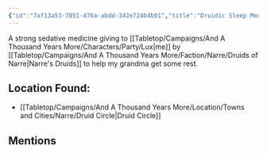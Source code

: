 ```yaml
---
{"id":"7af13a53-7051-476a-abdd-342e724b4b01","title":"Druidic Sleep Medicine","description":"A druidic medicine to help one sleep.","isInCurrentInventory":false,"isProscribed":false,"amountHeld":0,"causeOfConsumption":"Consumed","publish":true,"date_created":"Saturday, April 13th 2024, 7:56:15 pm","date_modified":"Friday, April 26th 2024, 11:23:02 pm","editing_lock":false,"live_preview":true,"cssclasses":["mado-heading"],"path":"Tabletop/Campaigns/And A Thousand Years More/Inventory/Consumable/Druidic Sleep Medicine.md","permalink":"/tabletop/campaigns/and-a-thousand-years-more/inventory/consumable/druidic-sleep-medicine/","PassFrontmatter":true}
---
```



A strong sedative medicine giving to [[Tabletop/Campaigns/And A Thousand Years More/Characters/Party/Lux\|me]] by [[Tabletop/Campaigns/And A Thousand Years More/Faction/Narre/Druids of Narre\|Narre's Druids]] to help my grandma get some rest.

## Location Found:

- [[Tabletop/Campaigns/And A Thousand Years More/Location/Towns and Cities/Narre/Druid Circle\|Druid Circle]]

## Mentions


